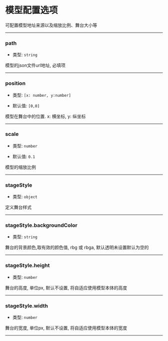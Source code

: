 # 模型配置选项
可配置模型地址来源以及缩放比例、舞台大小等

---

### path

- 类型: `string`

模型的json文件url地址, 必填项

---

### position

- 类型: `[x: number, y:number]`

- 默认值: `[0,0]`

模型在舞台中的位置. x: 横坐标, y: 纵坐标

---

### scale

- 类型: `number`

- 默认值: `0.1`

模型的缩放比例

---

### stageStyle

- 类型: `object`

定义舞台样式

---

### stageStyle.backgroundColor

- 类型: `string`

舞台的背景颜色,取有效的颜色值, rbg 或 rbga, 默认透明未设置默认为空的

---

### stageStyle.height

- 类型: `number`

舞台的高度, 单位px, 默认不设置, 将自适应使用模型本体的高度

---

### stageStyle.width

- 类型: `number`

舞台的宽度, 单位px, 默认不设置, 将自适应使用模型本体的宽度

---
